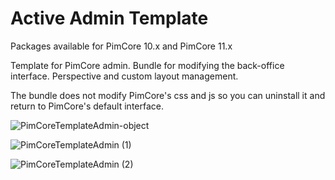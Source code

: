 # Active Admin Template

Packages available for PimCore 10.x and PimCore 11.x

Template for PimCore admin. Bundle for modifying the back-office interface. Perspective and custom layout management.

The bundle does not modify PimCore's css and js so you can uninstall it and return to PimCore's default interface.

![PimCoreTemplateAdmin-object](https://github.com/activepublishing/active-admin-template/assets/26277574/88aaec2d-7717-4317-9d2e-d6549f697990)

![PimCoreTemplateAdmin (1)](https://github.com/activepublishing/active-admin-template/assets/26277574/bd2cea7a-e883-4e0f-aa62-b962cba529ea)

![PimCoreTemplateAdmin (2)](https://github.com/activepublishing/active-admin-template/assets/26277574/fa6785f0-2d47-4b45-ab71-5e7e6daffeb9)

